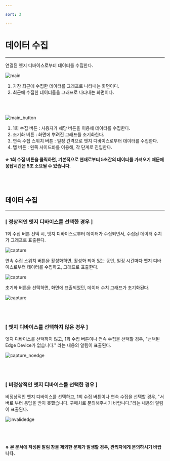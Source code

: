 ```yaml
---

sort: 3

---
```




# 데이터 수집

---

연결된 엣지 디바이스로부터 데이터를 수집한다.<br/>

![main](images/4.1.main.png)

1. 가장 최근에 수집한 데이터를 그래프로 나타내는 화면이다.
2. 최근에 수집한 데이터들을 그래프로 나타내는 화면이다.

<br/><br/>

![main_button](images/4.2.main_button.png)

1. 1회 수집 버튼 : 사용자가 해당 버튼을 이용해 데이터를 수집한다.
2. 초기화 버튼 : 화면에 뿌려진 그래프를 초기화한다.
3. 연속 수집 스위치 버튼 : 일정 간격으로 엣지 디바이스로부터 데이터를 수집한다.
4. 탭 버튼 : 왼쪽 사이드바를 이용해, 각 단계로 진입한다.

#### ※ 1회 수집 버튼을 클릭하면, 기본적으로 현재로부터 5초간의 데이터를 가져오기 때문에 응답시간은 5초 소요될 수 있습니다.

<br/><br/>

## 데이터 수집

---

### [ 정상적인 엣지 디바이스를 선택한 경우 ]


1회 수집 버튼 선택 시, 엣지 디바이스로부터 데이터가 수집되면서, 수집된 데이터 수치가 그래프로 표출된다. <br/>

![capture](images/4.3.capture.png)

연속 수집 스위치 버튼을 활성화하면, 활성화 되어 있는 동안, 일정 시간마다 엣지 디바이스로부터 데이터를 수집하고, 그래프로 표출한다.<br/>

![capture](images/4.4.continuouslycapture.png)

초기화 버튼을 선택하면, 화면에 표출되었던, 데이터 수치 그래프가 초기화된다.<br/>

![capture](images/4.5.clear.png)

<br/><br/>

### [ 엣지 디바이스를 선택하지 않은 경우 ]

엣지 디바이스를 선택하지 않고, 1회 수집 버튼이나 연속 수집을 선택할 경우, "선택된 Edge Device가 없습니다." 라는 내용의 알림이 표출된다.<br/>

![capture_noedge](images/4.6.noedge.png)

<br/><br/>

### [ 비정상적인 엣지 디바이스를 선택한 경우 ]

비정상적인 엣지 디바이스를 선택하고, 1회 수집 버튼이나 연속 수집을 선택할 경우, "서버로 부터 응답을 받지 못했습니다. 구매처로 문의해주시기 바랍니다."라는 내용의 알림이 표출된다. <br/>

![invalidedge](images/4.7.invalidedge.png)

<br/><br/>

#### ※ 본 문서에 작성된 알림 창을 제외한 문제가 발생할 경우, 관리자에게 문의하시기 바랍니다.




